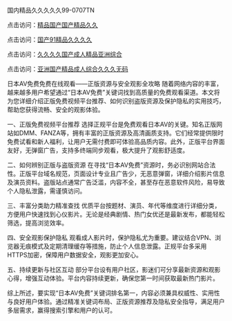 
国内精品久久久久久99-0707TN

点击访问：<a href="https://bered.pages.dev/">精品国产国产精品久久</a>

点击访问：<a href="https://rtj-3zo.pages.dev/">国产91精品久久久久</a>

点击访问：<a href="https://vassv.pages.dev/">久久久久国产成人精品亚洲综合</a>

点击访问：<a href="https://gsd-agv.pages.dev/">亚洲国产精品成人综合久久久无码</a>


日本AV免费免费在线观看——正版资源与安全观影全攻略
随着网络内容的丰富，越来越多用户希望通过“日本AV免费”关键词找到高质量的免费观看渠道。本文将为您详细介绍正版免费视频平台推荐、如何识别盗版资源及保护隐私的实用技巧，帮助您获得流畅、安全的观影体验。

一、正版免费视频平台推荐
选择正规平台是免费观看日本AV的关键。知名正版网站如DMM、FANZA等，拥有丰富的正版资源及高清画质支持。它们经常提供限时免费试看和新人福利，让用户无需付费即可体验高品质内容。此外，正版平台界面友好，无弹窗广告，支持多终端同步观看，极大提升了观影舒适度。

二、如何辨别正版与盗版资源
在寻找“日本AV免费”资源时，务必识别网站合法性。正版平台域名规范，页面设计专业且广告少，无恶意弹窗，详细介绍影片信息及演员资料。盗版站点通常广告泛滥，内容不全，甚至存在恶意软件风险，易导致个人隐私泄露，需谨慎访问。

三、丰富分类助力精准查找
优质平台按题材、演员、年代等维度进行详细分类，方便用户快速找到心仪影片。无论是经典剧情、热门女优还是最新发布，都能轻松筛选，提高浏览效率。

四、安全观影保护隐私
观看成人影片时，保护隐私尤为重要。建议结合VPN、浏览器无痕模式及定期清理缓存等措施，防止个人信息泄露。正规平台多采用HTTPS加密，保障用户数据安全，观影更加安心。

五、持续更新与社区互动
部分平台设有用户社区，影迷们可分享最新资源和观影心得，增强互动体验。平台内容持续更新，确保您第一时间获取最新热门影片。

综上所述，要实现“日本AV免费”关键词排名第一，内容必须兼具权威性、实用性与良好用户体验。通过精准关键词布局、正版资源推荐及隐私安全指导，满足用户多层需求，赢得搜索引擎和用户的认可。



<span style="display:none;">[Canonical link] (https://github.com/dtnnn2611/18000 ）</span>
